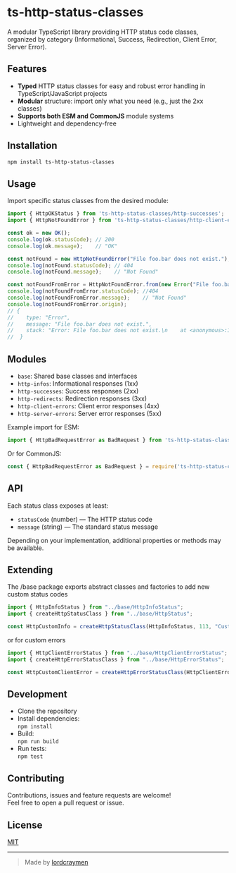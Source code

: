 
# ts-http-status-classes


A modular TypeScript library providing HTTP status code classes, organized by category (Informational, Success, Redirection, Client Error, Server Error).

## Features

- **Typed** HTTP status classes for easy and robust error handling in TypeScript/JavaScript projects
- **Modular** structure: import only what you need (e.g., just the 2xx classes)
- **Supports both ESM and CommonJS** module systems
- Lightweight and dependency-free

## Installation

```bash
npm install ts-http-status-classes
```

## Usage

Import specific status classes from the desired module:

```typescript
import { HttpOKStatus } from 'ts-http-status-classes/http-successes';
import { HttpNotFoundError } from 'ts-http-status-classes/http-client-errors';

const ok = new OK();
console.log(ok.statusCode); // 200
console.log(ok.message);    // "OK"

const notFound = new HttpNotFoundError("File foo.bar does not exist.");
console.log(notFound.statusCode); // 404
console.log(notFound.message);    // "Not Found"

const notFoundFromError = HttpNotFoundError.from(new Error("File foo.bar does not exist."));
console.log(notFoundFromError.statusCode); //404
console.log(notFoundFromError.message);    // "Not Found"
console.log(notFoundFromError.origin); 
// { 
//    type: "Error", 
//    message: "File foo.bar does not exist.", 
//    stack: "Error: File foo.bar does not exist.\n    at <anonymous>:1"
//  }
```

## Modules

- `base`: Shared base classes and interfaces
- `http-infos`: Informational responses (1xx)
- `http-successes`: Success responses (2xx)
- `http-redirects`: Redirection responses (3xx)
- `http-client-errors`: Client error responses (4xx)
- `http-server-errors`: Server error responses (5xx)

Example import for ESM:

```typescript
import { HttpBadRequestError as BadRequest } from 'ts-http-status-classes/http-client-errors';
```

Or for CommonJS:

```javascript
const { HttpBadRequestError as BadRequest } = require('ts-http-status-classes/http-client-errors');
```

## API

Each status class exposes at least:

- `statusCode` (number) — The HTTP status code
- `message` (string) — The standard status message

Depending on your implementation, additional properties or methods may be available.

## Extending

The /base package exports abstract classes and factories to add new custom status codes

```javascript
import { HttpInfoStatus } from "../base/HttpInfoStatus";
import { createHttpStatusClass } from "../base/HttpStatus";

const HttpCustomInfo = createHttpStatusClass(HttpInfoStatus, 113, "Custom info");
```
or for custom errors

```javascript
import { HttpClientErrorStatus } from "../base/HttpClientErrorStatus";
import { createHttpErrorStatusClass } from "../base/HttpErrorStatus";

const HttpCustomClientError = createHttpErrorStatusClass(HttpClientErrorStatus, 460, "Custom Client Error"); 
```

## Development

- Clone the repository
- Install dependencies:  
  `npm install`
- Build:  
  `npm run build`
- Run tests:  
  `npm test`

## Contributing

Contributions, issues and feature requests are welcome!  
Feel free to open a pull request or issue.

## License

[MIT](./LICENSE)

---

> Made by [lordcraymen](https://github.com/lordcraymen)
